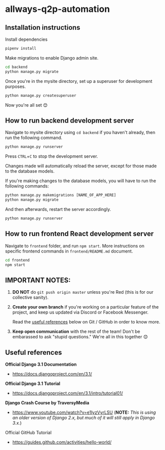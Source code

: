 # allways-q2p-automation

## Installation instructions

Install dependencies
```cmd
pipenv install
```

Make migrations to enable Django admin site.
```cmd
cd backend
python manage.py migrate
```

Once you're in the mysite directory, set up a superuser for development purposes.
```cmd
python manage.py createsuperuser
```
Now you're all set 😊

## How to run backend development server
Navigate to mysite directory using `cd backend` if you haven't already, then run the following command.
```cmd
python manage.py runserver
```
Press `CTRL`+`C` to stop the development server.

Changes made will automatically reload the server, except for those made to the database models.

If you're making changes to the database models, you will have to run the following commands:
```cmd
python manage.py makemigrations [NAME_OF_APP_HERE]
python manage.py migrate
```

And then afterwards, restart the server accordingly.
```cmd
python manage.py runserver
```

## How to run frontend React development server

Navigate to `frontend` folder, and run `npm start`. More instructions on specific frontend commands in `frontend/README.md` document.

```cmd
cd frontend
npm start
```

## IMPORTANT NOTES:

1. **DO NOT** do `git push origin master` unless you're Red (this is for our collective sanity).

2. **Create your own branch** if you're working on a particular feature of the project, and keep us updated via Discord or Facebook Messenger.
   
    Read the [useful references](#useful-references) below on Git / GitHub in order to know more.
3. **Keep open communication** with the rest of the team! Don't be embarassed to ask "stupid questions." We're all in this together 😊   

## Useful references
**Official Django 3.1 Documentation**
- https://docs.djangoproject.com/en/3.1/

**Official Django 3.1 Tutorial**
- https://docs.djangoproject.com/en/3.1/intro/tutorial01/

**Django Crash Course by TraversyMedia**
- https://www.youtube.com/watch?v=e1IyzVyrLSU
    (**NOTE:** *This is using an older version of Django 2.x, but much of it will still apply in Django 3.x.*)

Official GitHub Tutorial
- https://guides.github.com/activities/hello-world/
